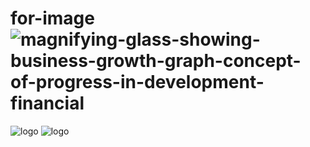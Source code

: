 # for-image![magnifying-glass-showing-business-growth-graph-concept-of-progress-in-development-financial](https://github.com/Dinkar20001/for-image/assets/169672358/d31c6971-edc1-492b-87f2-6a4c74cac6f0)
![logo](https://github.com/Dinkar20001/for-image/assets/169672358/613937b1-98c8-4aa9-a815-f818251ca9fe)
![logo](https://github.com/Dinkar20001/for-image/assets/169672358/d72d854a-4dd8-45c8-a4c5-8d84cf29027d)
